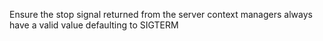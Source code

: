Ensure the stop signal returned from the server context managers always have a valid value defaulting to SIGTERM
